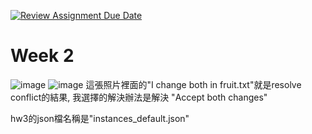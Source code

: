 [![Review Assignment Due Date](https://classroom.github.com/assets/deadline-readme-button-24ddc0f5d75046c5622901739e7c5dd533143b0c8e959d652212380cedb1ea36.svg)](https://classroom.github.com/a/qPD8ugtn)
# Week 2
![image](https://github.com/mvclab-ntust-course/homework2-B11115019/assets/127180001/4bce9b3f-b733-4483-9f73-a1a235fe90b0)
![image](https://github.com/mvclab-ntust-course/homework2-B11115019/assets/127180001/8efe7113-9d78-4241-9e60-8b6688708314) 這張照片裡面的"I change both in fruit.txt"就是resolve conflict的結果, 我選擇的解決辦法是解決 "Accept both changes"


hw3的json檔名稱是"instances_default.json"

